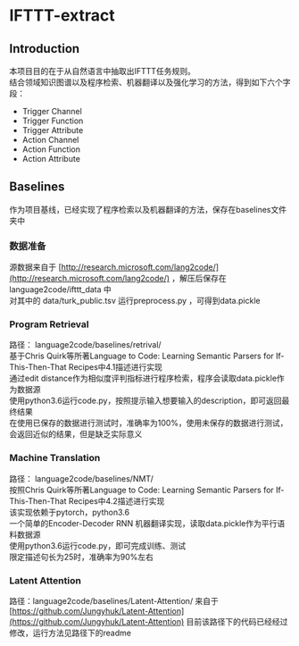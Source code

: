 # IFTTT-extract  
  
## Introduction  
本项目目的在于从自然语言中抽取出IFTTT任务规则。  
结合领域知识图谱以及程序检索、机器翻译以及强化学习的方法，得到如下六个字段：  
- Trigger Channel   
- Trigger Function  
- Trigger Attribute
- Action Channel  
- Action Function  
- Action Attribute  

## Baselines
作为项目基线，已经实现了程序检索以及机器翻译的方法，保存在baselines文件夹中

### 数据准备
源数据来自于 [http://research.microsoft.com/lang2code/](http://research.microsoft.com/lang2code/) ，解压后保存在 language2code/ifttt_data 中  
对其中的 data/turk_public.tsv 运行preprocess.py ，可得到data.pickle

### Program Retrieval
路径： language2code/baselines/retrival/  
基于Chris Quirk等所著Language to Code: Learning Semantic Parsers for If-This-Then-That Recipes中4.1描述进行实现  
通过edit distance作为相似度评判指标进行程序检索，程序会读取data.pickle作为数据源  
使用python3.6运行code.py，按照提示输入想要输入的description，即可返回最终结果  
在使用已保存的数据进行测试时，准确率为100%，使用未保存的数据进行测试，会返回近似的结果，但是缺乏实际意义  

### Machine Translation  
路径： language2code/baselines/NMT/  
按照Chris Quirk等所著Language to Code: Learning Semantic Parsers for If-This-Then-That Recipes中4.2描述进行实现  
该实现依赖于pytorch，python3.6  
一个简单的Encoder-Decoder RNN 机器翻译实现，读取data.pickle作为平行语料数据源  
使用python3.6运行code.py，即可完成训练、测试  
限定描述句长为25时，准确率为90%左右  

### Latent Attention 
路径：language2code/baselines/Latent-Attention/ 
来自于[https://github.com/Jungyhuk/Latent-Attention](https://github.com/Jungyhuk/Latent-Attention) 
目前该路径下的代码已经经过修改，运行方法见路径下的readme
